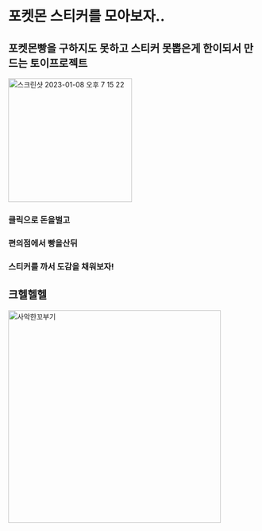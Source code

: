 # 포켓몬 스티커를 모아보자..

## 포켓몬빵을 구하지도 못하고 스티커 못뽑은게 한이되서 만드는 토이프로젝트
<img width="249" alt="스크린샷 2023-01-08 오후 7 15 22" src="https://user-images.githubusercontent.com/81791674/211190663-63c0e619-0a00-45e2-b6dd-66ec01da0e23.png">

### 클릭으로 돈을벌고
### 편의점에서 빵을산뒤
### 스티커를 까서 도감을 채워보자!

## 크헬헬헬
<img width="428" alt="사악한꼬부기" src="https://user-images.githubusercontent.com/81791674/211190831-49aa48bd-5f6c-457b-80ef-c81e2835b87d.png">
